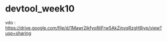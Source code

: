 # devtool_week10
vdo : https://drive.google.com/file/d/1Mawr2ikfyo8liFrw5AkZinvqRzgH8jyp/view?usp=sharing

